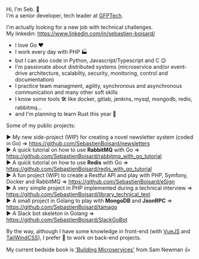 Hi, I'm Seb. :wave:  
I'm a senior developer, tech leader at [GFPTech](https://www.gfpfrance.com/). 

I'm actually looking for a new job with technical challenges.  
My linkedin: https://www.linkedin.com/in/sebastien-boisard/


  - I love Go :heart:  
  - I work every day with PHP :factory:   
  - but I can also code in Python, Javascript/Typescript and C :wink: 
  - I'm passionate about distributed systems (microservice and/or event-drive architecture, scalabilty, security, monitoring, control and documentation)  
  - I practice team managment, agility, synchronous and asynchronous communication and many other soft skills
  - I know some tools :hammer_and_wrench: like docker, gitlab, jenkins, mysql, mongodb, redis, rabbitmq... 
  - and I'm planning to learn Rust this year :rocket:


Some of my public projects:

:arrow_forward: My new side-project (WIP) for creating a novel newsletter system (coded in Go) => https://github.com/SebastienBoisard/newsletters  
:arrow_forward: A quick tutorial on how to use **RabbitMQ** with Go => https://github.com/SebastienBoisard/rabbitmq_with_go_tutorial   
:arrow_forward: A quick tutorial on how to use **Redis** with Go => https://github.com/SebastienBoisard/redis_with_go_tutorial   
:arrow_forward: A fun project (WIP) to create a Restful API and play with PHP, Symfony, Docker and RabbitMQ => https://github.com/SebastienBoisard/eSign   
:arrow_forward: A very simple project in PHP implemented during a technical interview => https://github.com/SebastienBoisard/library_technical_test  
:arrow_forward: A small project in Golang to play with **MongoDB** and **JsonRPC** => https://github.com/SebastienBoisard/tamago   
:arrow_forward: A Slack bot skeleton in Golang => https://github.com/SebastienBoisard/SlackGoBot  



By the way, although I have some knowledge in front-end (with [VueJS](https://vuejs.org/) and [TailWindCSS](https://tailwindcss.com/)), I prefer :pray: to work on back-end projects. 

My current bedside book is ['Building Microservices'](https://www.oreilly.com/library/view/building-microservices/9781491950340/) from Sam Newman :+1: 
